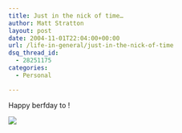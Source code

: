 ```yaml
---
title: Just in the nick of time…
author: Matt Stratton
layout: post
date: 2004-11-01T22:04:00+00:00
url: /life-in-general/just-in-the-nick-of-time
dsq_thread_id:
  - 28251175
categories:
  - Personal

---
```

Happy berfday to !

![][1]

 [1]: http://windyhop.org/images/photos/unapproved/DSC00379-2004111154213.jpg